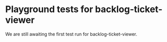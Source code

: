 # Playground tests for backlog-ticket-viewer
We are still awaiting the first test run for backlog-ticket-viewer.
